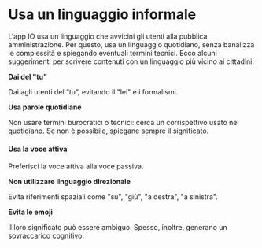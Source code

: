 # Usa un linguaggio informale

L'app IO usa un linguaggio che avvicini gli utenti alla pubblica amministrazione. Per questo, usa un linguaggio quotidiano, senza banalizza le complessità e spiegando eventuali termini tecnici. Ecco alcuni suggerimenti per scrivere contenuti con un linguaggio più vicino ai cittadini:

**Dai del "tu"**

Dai agli utenti del “tu”, evitando il "lei" e i formalismi.

**Usa parole quotidiane**

Non usare termini burocratici o tecnici: cerca un corrispettivo usato nel quotidiano. Se non è possibile, spiegane sempre il significato.

#### Usa la voce attiva

Preferisci la voce attiva alla voce passiva.

**Non utilizzare linguaggio direzionale**

Evita riferimenti spaziali come "su", "giù", "a destra", "a sinistra".

**Evita le emoji**

Il loro significato può essere ambiguo. Spesso, inoltre, generano un sovraccarico cognitivo.
